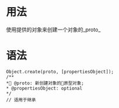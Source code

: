 # 用法
使用提供的对象来创建一个对象的_proto_

# 语法
```
Object.create(proto, [propertiesObject]);
/**
* @proto: 新创建对象的原型对象;
* @propertiesObject: optional 
*/
// 适用于继承
```

